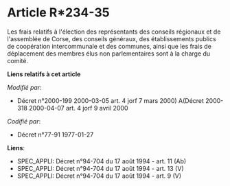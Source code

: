 # Article R*234-35

Les frais relatifs à l'élection des représentants des conseils régionaux et de l'assemblée de Corse, des conseils généraux,
des établissements publics de coopération intercommunale et des communes, ainsi que les frais de déplacement des membres élus
non parlementaires sont à la charge du comité.

**Liens relatifs à cet article**

_Modifié par_:

  - Décret n°2000-199 2000-03-05 art. 4 jorf 7 mars 2000) A(Décret 2000-318 2000-04-07 art. 4 jorf 9 avril 2000

_Codifié par_:

  - Décret n°77-91 1977-01-27

**Liens**:

  - SPEC_APPLI: Décret n°94-704 du 17 août 1994 - art. 11 (Ab)
  - SPEC_APPLI: Décret n°94-704 du 17 août 1994 - art. 13 (V)
  - SPEC_APPLI: Décret n°94-704 du 17 août 1994 - art. 9 (V)
